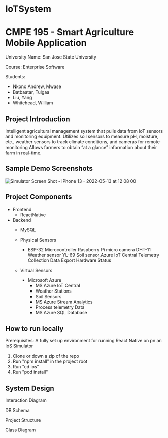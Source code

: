 # IoTSystem

# CMPE 195 - Smart Agriculture Mobile Application
University Name: San Jose State University

Course: Enterprise Software

Students:
  -  Nkono Andrew, Mwase
  -  Batbaatar, Tulgaa
  -  Liu, Yang 
  -  Whitehead, William
 
## Project Introduction
Intelligent agricultural management system that pulls data from IoT sensors and monitoring equipment.
Utilizes soil sensors to measure pH, moisture, etc., weather sensors to track climate conditions, and cameras for remote monitoring
Allows farmers to obtain “at a glance” information about their farm in real-time.


 
## Sample Demo Screenshots

![Simulator Screen Shot - iPhone 13 - 2022-05-13 at 12 08 00](https://user-images.githubusercontent.com/46858191/168374904-69e71fce-1cb5-40e3-aa44-559962a63ca7.png)

## Project Components
- Frontend 
  - ReactNative
- Backend 
  - MySQL
  - Physical Sensors
    - ESP-32 Microcontroller
      Raspberry Pi micro camera
      DHT-11 Weather sensor
      YL-69 Soil sensor
      Azure IoT Central
      Telemetry Collection
      Data Export
      Hardware Status

  - Virtual Sensors
    - Microsoft Azure
      - MS Azure IoT Central
      - Weather Stations
      - Soil Sensors
      - MS Azure Stream Analytics
      - Process telemetry Data
      - MS Azure SQL Database



## How to run locally

Prerequisites: A fully set up environment for running React Native on pn an IoS Simulator

1. Clone or down a zip of the repo
2. Run "npm install" in the project root
3. Run "cd ios"
4. Run "pod install"



## System Design
Interaction Diagram

DB Schema

Project Structure

Class Diagram


 
